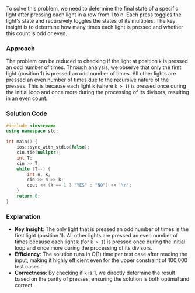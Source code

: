 To solve this problem, we need to determine the final state of a specific light after pressing each light in a row from 1 to n. Each press toggles the light's state and recursively toggles the states of its multiples. The key insight is to determine how many times each light is pressed and whether this count is odd or even.

### Approach
The problem can be reduced to checking if the light at position `k` is pressed an odd number of times. Through analysis, we observe that only the first light (position 1) is pressed an odd number of times. All other lights are pressed an even number of times due to the recursive nature of the presses. This is because each light `k` (where `k > 1`) is pressed once during the initial loop and once more during the processing of its divisors, resulting in an even count.

### Solution Code
```cpp
#include <iostream>
using namespace std;

int main() {
    ios::sync_with_stdio(false);
    cin.tie(nullptr);
    int T;
    cin >> T;
    while (T--) {
        int n, k;
        cin >> n >> k;
        cout << (k == 1 ? "YES" : "NO") << '\n';
    }
    return 0;
}
```

### Explanation
- **Key Insight**: The only light that is pressed an odd number of times is the first light (position 1). All other lights are pressed an even number of times because each light `k` (for `k > 1`) is pressed once during the initial loop and once more during the processing of its divisors.
- **Efficiency**: The solution runs in O(1) time per test case after reading the input, making it highly efficient even for the upper constraint of 100,000 test cases.
- **Correctness**: By checking if `k` is 1, we directly determine the result based on the parity of presses, ensuring the solution is both optimal and correct.